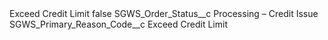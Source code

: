 <?xml version="1.0" encoding="UTF-8"?>
<CustomMetadata xmlns="http://soap.sforce.com/2006/04/metadata" xmlns:xsi="http://www.w3.org/2001/XMLSchema-instance" xmlns:xsd="http://www.w3.org/2001/XMLSchema">
    <label>Exceed Credit Limit</label>
    <protected>false</protected>
    <values>
        <field>SGWS_Order_Status__c</field>
        <value xsi:type="xsd:string">Processing – Credit Issue</value>
    </values>
    <values>
        <field>SGWS_Primary_Reason_Code__c</field>
        <value xsi:type="xsd:string">Exceed Credit Limit</value>
    </values>
</CustomMetadata>
